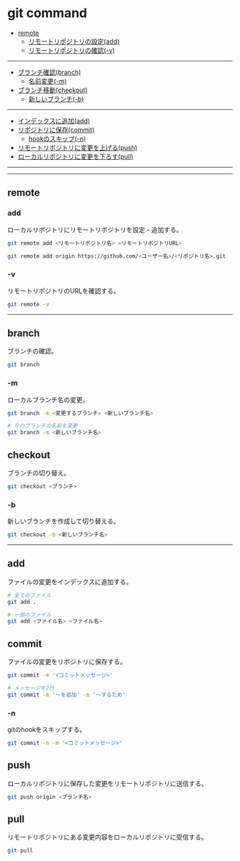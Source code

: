 # git command

<span id=''></span>

- [remote](#remote)
    - [リモートリポジトリの設定(add)](#remoteadd)
    - [リモートリポジトリの確認(-v)](#remote-v)

---

- [ブランチ確認(branch)](#branch)
    - [名前変更(-m)](#branch-m)
- [ブランチ移動(checkout)](#checkout)
    - [新しいブランチ(-b)](#checkout-b)

---

- [インデックスに追加(add)](#add)
- [リポジトリに保存(commit)](#commit)
    - [hookのスキップ(-n)](#commit-n)
- [リモートリポジトリに変更を上げる(push)](#push)
- [ローカルリポジトリに変更を下ろす(pull)](#pull)

---
---

<span id='remote'></span>
## remote

<span id='remoteadd'></span>
### add
ローカルリポジトリにリモートリポジトリを設定・追加する。

```sh
git remote add <リモートリポジトリ名> <リモートリポジトリURL>
```

```sh
git remote add origin https://github.com/<ユーザー名>/<リポジトリ名>.git
```

<span id='remote-v'></span>
### -v
リモートリポジトリのURLを確認する。

```sh
git remote -v
```

---

<span id='branch'></span>
## branch
ブランチの確認。

```sh
git branch
```

<span id='branch-m'></span>
### -m
ローカルブランチ名の変更。

```sh
git branch -m <変更するブランチ> <新しいブランチ名>

# 今のブランチの名前を変更
git branch -m <新しいブランチ名>
```

<span id='checkout'></span>
## checkout
ブランチの切り替え。

```sh
git checkout <ブランチ>
```

<span id='checkout-b'></span>
### -b
新しいブランチを作成して切り替える。

```sh
git checkout -b <新しいブランチ名>
```

---

<span id='add'></span>
## add
ファイルの変更をインデックスに追加する。

```sh
# 全てのファイル
git add .

# 一部のファイル
git add <ファイル名> <ファイル名>
```

<span id='commit'></span>
## commit
ファイルの変更をリポジトリに保存する。

```sh
git commit -m '<コミットメッセージ>'

# メッセージを2行
git commit -m '〜を追加' -m '〜するため'
```

<span id='commit-n'></span>
### -n
gitのhookをスキップする。

```sh
git commit -n -m '<コミットメッセージ>'
```

<span id='push'></span>
## push
ローカルリポジトリに保存した変更をリモートリポジトリに送信する。

```sh
git push origin <ブランチ名>
```

<span id='pull'></span>
## pull
リモートリポジトリにある変更内容をローカルリポジトリに受信する。

```sh
git pull
```
